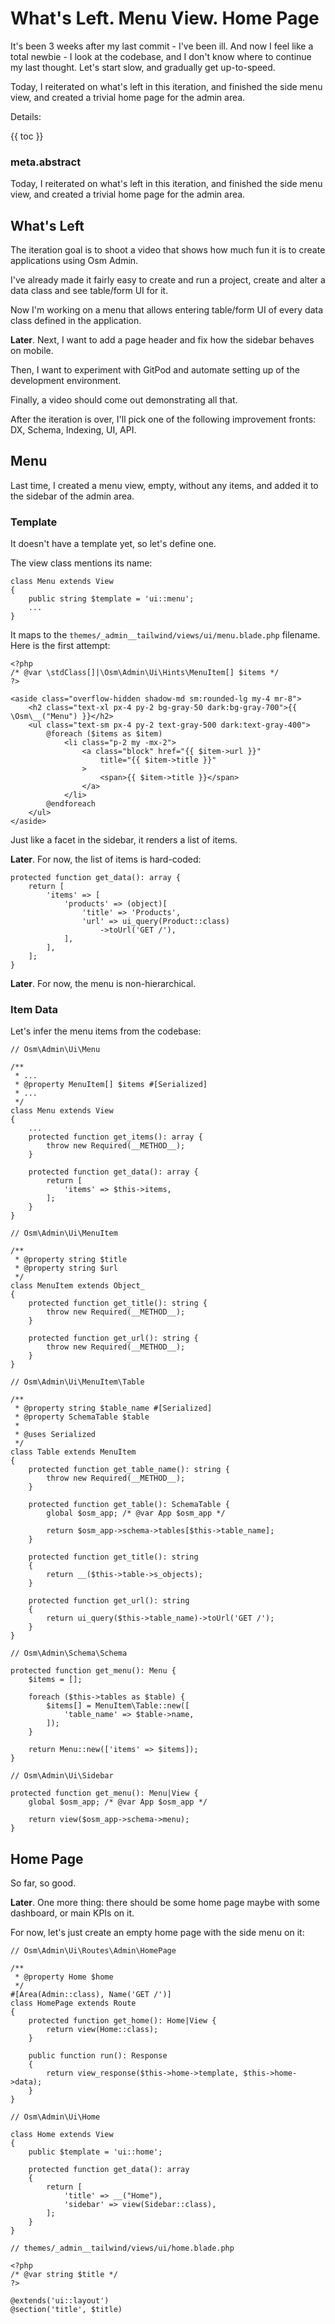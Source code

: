 # What's Left. Menu View. Home Page

It's been 3 weeks after my last commit - I've been ill. And now I feel like a total newbie - I look at the codebase, and I don't know where to continue my last thought. Let's start slow, and gradually get up-to-speed.

Today, I reiterated on what's left in this iteration, and finished the side menu view, and created a trivial home page for the admin area.

Details:

{{ toc }}

### meta.abstract

Today, I reiterated on what's left in this iteration, and finished the side menu view, and created a trivial home page for the admin area.

## What's Left

The iteration goal is to shoot a video that shows how much fun it is to create applications using Osm Admin.

I've already made it fairly easy to create and run a project, create and alter a data class and see table/form UI for it.  

Now I'm working on a menu that allows entering table/form UI of every data class defined in the application.

**Later**. Next, I want to add a page header and fix how the sidebar behaves on mobile.

Then, I want to experiment with GitPod and automate setting up of the development environment. 

Finally, a video should come out demonstrating all that.

After the iteration is over, I'll pick one of the following improvement fronts: DX, Schema, Indexing, UI, API.  

## Menu

Last time, I created a menu view, empty, without any items, and added it to the sidebar of the admin area. 

### Template

It doesn't have a template yet, so let's define one.

The view class mentions its name:

    class Menu extends View
    {
        public string $template = 'ui::menu';
        ...
    }

It maps to the `themes/_admin__tailwind/views/ui/menu.blade.php` filename. Here is the first attempt:

    <?php
    /* @var \stdClass[]|\Osm\Admin\Ui\Hints\MenuItem[] $items */
    ?>
    
    <aside class="overflow-hidden shadow-md sm:rounded-lg my-4 mr-8">
        <h2 class="text-xl px-4 py-2 bg-gray-50 dark:bg-gray-700">{{ \Osm\__("Menu") }}</h2>
        <ul class="text-sm px-4 py-2 text-gray-500 dark:text-gray-400">
            @foreach ($items as $item)
                <li class="p-2 my -mx-2">
                    <a class="block" href="{{ $item->url }}"
                        title="{{ $item->title }}"
                    >
                        <span>{{ $item->title }}</span>
                    </a>
                </li>
            @endforeach
        </ul>
    </aside>
    
Just like a facet in the sidebar, it renders a list of items. 

**Later**. For now, the list of items is hard-coded:

    protected function get_data(): array {
        return [
            'items' => [
                'products' => (object)[
                    'title' => 'Products',
                    'url' => ui_query(Product::class)
                        ->toUrl('GET /'),
                ],
            ],
        ];
    }

**Later**. For now, the menu is non-hierarchical.

### Item Data

Let's infer the menu items from the codebase:

    // Osm\Admin\Ui\Menu
    
    /**
     * ...   
     * @property MenuItem[] $items #[Serialized]
     * ...   
     */
    class Menu extends View
    {
        ...
        protected function get_items(): array {
            throw new Required(__METHOD__);
        }
        
        protected function get_data(): array {
            return [
                'items' => $this->items,
            ];
        }
    }
    
    // Osm\Admin\Ui\MenuItem
    
    /**
     * @property string $title
     * @property string $url
     */
    class MenuItem extends Object_
    {
        protected function get_title(): string {
            throw new Required(__METHOD__);
        }
    
        protected function get_url(): string {
            throw new Required(__METHOD__);
        }
    }
    
    // Osm\Admin\Ui\MenuItem\Table
    
    /**
     * @property string $table_name #[Serialized]
     * @property SchemaTable $table
     *
     * @uses Serialized
     */
    class Table extends MenuItem
    {
        protected function get_table_name(): string {
            throw new Required(__METHOD__);
        }
    
        protected function get_table(): SchemaTable {
            global $osm_app; /* @var App $osm_app */
    
            return $osm_app->schema->tables[$this->table_name];
        }
    
        protected function get_title(): string
        {
            return __($this->table->s_objects);
        }
    
        protected function get_url(): string
        {
            return ui_query($this->table_name)->toUrl('GET /');
        }
    }
    
    // Osm\Admin\Schema\Schema
    
    protected function get_menu(): Menu {
        $items = [];

        foreach ($this->tables as $table) {
            $items[] = MenuItem\Table::new([
                'table_name' => $table->name,
            ]);
        }

        return Menu::new(['items' => $items]);
    }

    // Osm\Admin\Ui\Sidebar
        
    protected function get_menu(): Menu|View {
        global $osm_app; /* @var App $osm_app */

        return view($osm_app->schema->menu);
    }

## Home Page

So far, so good. 

**Later**. One more thing: there should be some home page maybe with some dashboard, or main KPIs on it. 

For now, let's just create an empty home page with the side menu on it:

    // Osm\Admin\Ui\Routes\Admin\HomePage
    
    /**
     * @property Home $home
     */
    #[Area(Admin::class), Name('GET /')]
    class HomePage extends Route
    {
        protected function get_home(): Home|View {
            return view(Home::class);
        }
    
        public function run(): Response
        {
            return view_response($this->home->template, $this->home->data);
        }
    }
    
    // Osm\Admin\Ui\Home
    
    class Home extends View
    {
        public $template = 'ui::home';
    
        protected function get_data(): array
        {
            return [
                'title' => __("Home"),
                'sidebar' => view(Sidebar::class),
            ];
        }
    }

    // themes/_admin__tailwind/views/ui/home.blade.php
        
    <?php
    /* @var string $title */
    ?>
    
    @extends('ui::layout')
    @section('title', $title)

